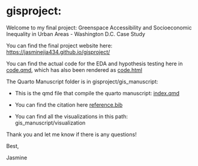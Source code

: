 # gisproject: 

Welcome to my final project: Greenspace Accessibility and Socioeconomic Inequality in Urban Areas - Washington D.C. Case Study

You can find the final project website here: https://jasminejia434.github.io/gisproject/

You can find the actual code for the EDA and hypothesis testing here in [code.qmd](https://github.com/jasminejia434/gisproject/blob/main/code.qmd), which has also been rendered as [code.html](https://github.com/jasminejia434/gisproject/blob/main/code.html)

The Quarto Manuscript folder is in gisproject/gis_manuscript:
- This is the qmd file that compile the quarto manuscript: [index.qmd](https://github.com/jasminejia434/gisproject/blob/main/gis_manuscript/docs/index.qmd)

- You can find the citation here [reference.bib](https://github.com/jasminejia434/gisproject/blob/main/gis_manuscript/references.bib)
  
- You can find all the visualizations in this path: gis_manuscript/visualization

Thank you and let me know if there is any questions!

Best,

Jasmine

